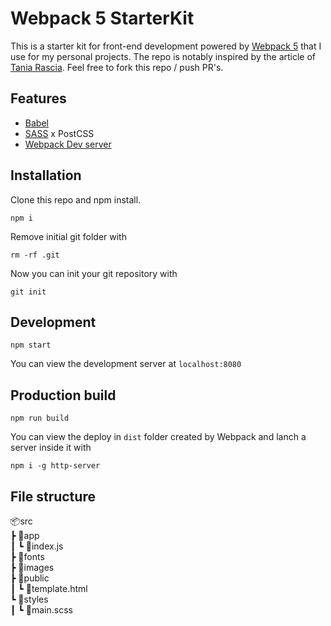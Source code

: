 # Webpack 5 StarterKit

This is a starter kit for front-end development powered by [Webpack 5](https://webpack.js.org/) that I use for my personal projects. The repo is notably inspired by the article of [Tania Rascia](https://www.taniarascia.com/how-to-use-webpack/). Feel free to fork this repo / push PR's.

## Features
 - [Babel](https://babeljs.io/)
 - [SASS](https://sass-lang.com/) x PostCSS
 - [Webpack Dev server](https://webpack.js.org/configuration/dev-server/)

## Installation
Clone this repo and npm install.

    npm i
  Remove initial git folder with

    rm -rf .git
  
Now you can init your git repository with

    git init
  
 ## Development
 

    npm start
   You can view the development server at `localhost:8080`

## Production build

    npm run build
   

You can view the deploy in `dist` folder created by Webpack and lanch a server inside it with

    npm i -g http-server

## File structure

📦src  
 ┣ 📂app  
 ┃ ┗ 📜index.js  
 ┣ 📂fonts  
 ┣ 📂images  
 ┣ 📂public  
 ┃ ┗ 📜template.html  
 ┗ 📂styles  
 ┃ ┗ 📜main.scss